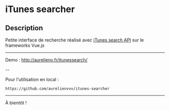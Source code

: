 # iTunes searcher

## Description 
 
Petite interface de recherche réalisé avec [iTunes search API](https://affiliate.itunes.apple.com/resources/documentation/itunes-store-web-service-search-api/) sur le frameworks Vue.js

---

Demo : http://aurelienv.fr/itunessearch/

--

Pour l'utilisation en local :

``` https://github.com/aurelienvvv/itunes-searcher ```

--- 

À bientôt !
